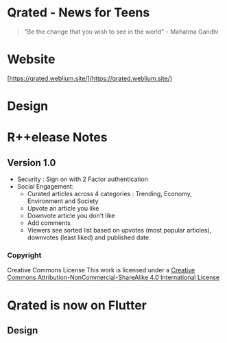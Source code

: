 # Qrated - News for Teens
> "Be the change that you wish to see in the world" - Mahatma Gandhi 

# Website 
[https://qrated.weblium.site/](https://qrated.weblium.site/)

# Design 

# R++elease Notes 
## Version 1.0
  * Security : Sign on with 2 Factor authentication
  * Social Engagement:
    * Curated articles across 4 categories : Trending, Economy, Environment and Society
    * Upvote an article you like
    * Downvote article you don't like
    * Add comments
    * Viewers see sorted list based on upvotes (most popular articles), downvotes (least liked) and published date.

### Copyright
Creative Commons License
This work is licensed under a [Creative Commons Attribution-NonCommercial-ShareAlike 4.0 International License](http://creativecommons.org/licenses/by-nc-sa/4.0/)



# Qrated is now on Flutter

## Design
<link>

